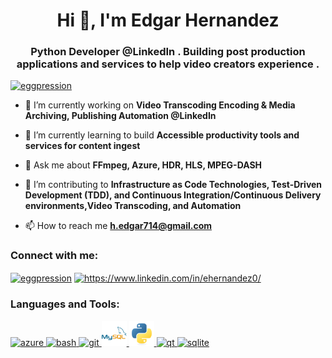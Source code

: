 <h1 align="center">Hi 👋, I'm Edgar Hernandez</h1>
<h3 align="center">Python Developer @LinkedIn . Building post production applications and services to help video creators experience .</h3>

<p align="left"> <a href="https://twitter.com/eggpression" target="blank"><img src="https://img.shields.io/twitter/follow/eggpression?logo=twitter&style=for-the-badge" alt="eggpression" /></a> </p>

- 🔭 I’m currently working on **Video Transcoding Encoding & Media Archiving, Publishing Automation @LinkedIn**

- 🌱 I’m currently learning to build **Accessible productivity tools and services for content ingest**
- 💬 Ask me about **FFmpeg, Azure, HDR, HLS, MPEG-DASH**
- 🤝 I’m contributing to **Infrastructure as Code Technologies, Test-Driven Development (TDD),  and Continuous Integration/Continuous Delivery environments,Video Transcoding, and Automation**
- 📫 How to reach me **h.edgar714@gmail.com**

<h3 align="left">Connect with me:</h3>
<p align="left">
<a href="https://twitter.com/eggpression" target="blank"><img align="center" src="https://raw.githubusercontent.com/rahuldkjain/github-profile-readme-generator/master/src/images/icons/Social/twitter.svg" alt="eggpression" height="30" width="40" /></a>
<a href="https://linkedin.com/in/https://www.linkedin.com/in/ehernandez0/" target="blank"><img align="center" src="https://raw.githubusercontent.com/rahuldkjain/github-profile-readme-generator/master/src/images/icons/Social/linked-in-alt.svg" alt="https://www.linkedin.com/in/ehernandez0/" height="30" width="40" /></a>
</p>

<h3 align="left">Languages and Tools:</h3>
<p align="left"> <a href="https://azure.microsoft.com/en-in/" target="_blank" rel="noreferrer"> <img src="https://www.vectorlogo.zone/logos/microsoft_azure/microsoft_azure-icon.svg" alt="azure" width="40" height="40"/> </a> <a href="https://www.gnu.org/software/bash/" target="_blank" rel="noreferrer"> <img src="https://www.vectorlogo.zone/logos/gnu_bash/gnu_bash-icon.svg" alt="bash" width="40" height="40"/> </a> <a href="https://git-scm.com/" target="_blank" rel="noreferrer"> <img src="https://www.vectorlogo.zone/logos/git-scm/git-scm-icon.svg" alt="git" width="40" height="40"/> </a> <a href="https://www.mysql.com/" target="_blank" rel="noreferrer"> <img src="https://raw.githubusercontent.com/devicons/devicon/master/icons/mysql/mysql-original-wordmark.svg" alt="mysql" width="40" height="40"/> </a> <a href="https://www.python.org" target="_blank" rel="noreferrer"> <img src="https://raw.githubusercontent.com/devicons/devicon/master/icons/python/python-original.svg" alt="python" width="40" height="40"/> </a> <a href="https://www.qt.io/" target="_blank" rel="noreferrer"> <img src="https://upload.wikimedia.org/wikipedia/commons/0/0b/Qt_logo_2016.svg" alt="qt" width="40" height="40"/> </a> <a href="https://www.sqlite.org/" target="_blank" rel="noreferrer"> <img src="https://www.vectorlogo.zone/logos/sqlite/sqlite-icon.svg" alt="sqlite" width="40" height="40"/> </a> </p>
